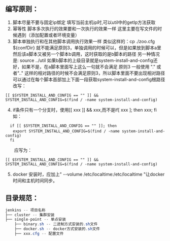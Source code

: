 ## 编写原则：

1. 脚本尽量不要与固定ip绑定
   填写当前主机ip时,可以util中的getIp方法获取
2. 幂等性 脚本多次执行的效果要和一次执行的效果一样
   这里主要在写文件的时候遇到（添加配置或者环境变量）
3. 脚本单独执行和在其他脚本调用执行效果一样
   类似这样的：cp ./zoo.cfg ${confDir}
   就不能满足原则3，单独调用的时候可以，但是如果放到脚本a里然后该a脚本又被另一个脚本b调用，这时获取的是b脚本的路径
   另一种情况是: source ../util
   如果b脚本的上级目录就是system-install-and-config还好，如果不是，在a脚本里面写上这么一句就不会满足
   原则3
   一般使用 "." 或者".." 这样的相对路径的时候不会满足原则3，所以脚本里面不要出现相对路径 
   可以通过在每个脚本首部加上下面一段获取system-install-and-config根路径改写：

``` shell
[[ $SYSTEM_INSTALL_AND_CONFIG == "" ]] && SYSTEM_INSTALL_AND_CONFIG=$(find / -name system-install-and-config)
```

4. if条件只有一个分支时，使用[[ xxx ]] && xxx,而不是if[ xxx ]; then xxx; fi 如：

```shell
  if [[ $SYSTEM_INSTALL_AND_CONFIG == "" ]]; then
　　export SYSTEM_INSTALL_AND_CONFIG=$(find / -name system-install-and-config)
  fi
```

　　应写为：

```shell
[[ $SYSTEM_INSTALL_AND_CONFIG == "" ]] && SYSTEM_INSTALL_AND_CONFIG=$(find / -name system-install-and-config)
```
5. docker 安装时，应加上" --volume /etc/localtime:/etc/localtime "让docker时间和主机时间同步。

## 目录规范：

```java
jenkins -- 项目名称
├── cluster -- 集群安装
├── single-point -- 单点安装
    ├── binary.sh -- 二进制方式安装的.sh文件
    ├── docker.sh -- docker方式安装的.sh文件
    ├── xxx.cfg -- 配置文件
```

